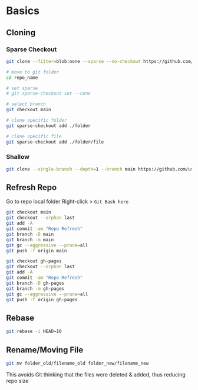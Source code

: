 # Basics

## Cloning

### Sparse Checkout

```bash
git clone --filter=blob:none --sparse --no-checkout https://github.com/user_or_org/repo_name

# move to git folder
cd repo_name

# set sparse
# git sparse-checkout set --cone

# select branch
git checkout main

# clone specific folder
git sparse-checkout add ./folder

# clone specific file
git sparse-checkout add ./folder/file
```

### Shallow

```bash
git clone --single-branch --depth=1 --branch main https://github.com/user_or_org/repo_name
```
## Refresh Repo
Go to repo local folder
Right-click > `Git Bash here`
```bash
git checkout main
git checkout --orphan last
git add -A
git commit -am "Repo Refresh"
git branch -D main
git branch -m main
git gc --aggressive --prune=all
git push -f origin main

git checkout gh-pages
git checkout --orphan last
git add -A
git commit -am "Repo Refresh"
git branch -D gh-pages
git branch -m gh-pages
git gc --aggressive --prune=all
git push -f origin gh-pages
```
## Rebase
```bash
git rebase -i HEAD~10
```

## Rename/Moving File

```bash
git mv folder_old/filename_old folder_new/filename_new
```

This avoids Git thinking that the files were deleted & added, thus reducing repo size

